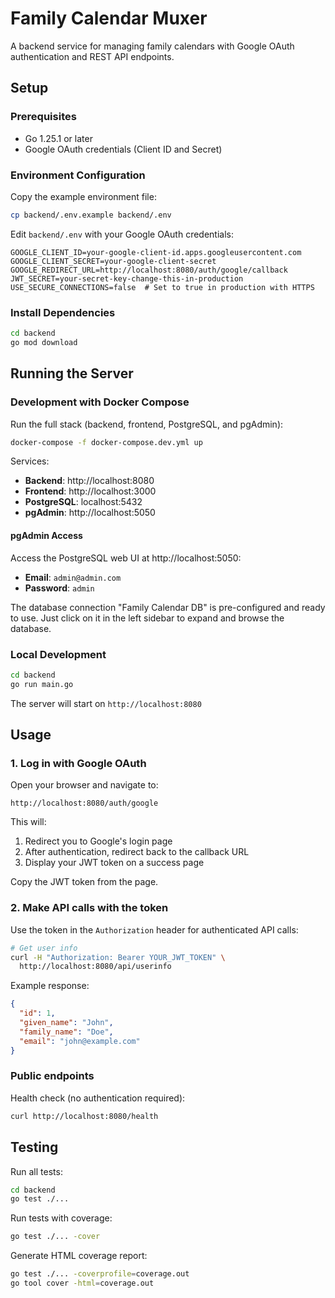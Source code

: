 # Family Calendar Muxer

A backend service for managing family calendars with Google OAuth authentication and REST API endpoints.

## Setup

### Prerequisites

- Go 1.25.1 or later
- Google OAuth credentials (Client ID and Secret)

### Environment Configuration

Copy the example environment file:

```bash
cp backend/.env.example backend/.env
```

Edit `backend/.env` with your Google OAuth credentials:

```env
GOOGLE_CLIENT_ID=your-google-client-id.apps.googleusercontent.com
GOOGLE_CLIENT_SECRET=your-google-client-secret
GOOGLE_REDIRECT_URL=http://localhost:8080/auth/google/callback
JWT_SECRET=your-secret-key-change-this-in-production
USE_SECURE_CONNECTIONS=false  # Set to true in production with HTTPS
```

### Install Dependencies

```bash
cd backend
go mod download
```

## Running the Server

### Development with Docker Compose

Run the full stack (backend, frontend, PostgreSQL, and pgAdmin):

```bash
docker-compose -f docker-compose.dev.yml up
```

Services:
- **Backend**: http://localhost:8080
- **Frontend**: http://localhost:3000
- **PostgreSQL**: localhost:5432
- **pgAdmin**: http://localhost:5050

#### pgAdmin Access

Access the PostgreSQL web UI at http://localhost:5050:
- **Email**: `admin@admin.com`
- **Password**: `admin`

The database connection "Family Calendar DB" is pre-configured and ready to use. Just click on it in the left sidebar to expand and browse the database.

### Local Development

```bash
cd backend
go run main.go
```

The server will start on `http://localhost:8080`

## Usage

### 1. Log in with Google OAuth

Open your browser and navigate to:

```
http://localhost:8080/auth/google
```

This will:
1. Redirect you to Google's login page
2. After authentication, redirect back to the callback URL
3. Display your JWT token on a success page

Copy the JWT token from the page.

### 2. Make API calls with the token

Use the token in the `Authorization` header for authenticated API calls:

```bash
# Get user info
curl -H "Authorization: Bearer YOUR_JWT_TOKEN" \
  http://localhost:8080/api/userinfo
```

Example response:
```json
{
  "id": 1,
  "given_name": "John",
  "family_name": "Doe",
  "email": "john@example.com"
}
```

### Public endpoints

Health check (no authentication required):
```bash
curl http://localhost:8080/health
```

## Testing

Run all tests:
```bash
cd backend
go test ./...
```

Run tests with coverage:
```bash
go test ./... -cover
```

Generate HTML coverage report:
```bash
go test ./... -coverprofile=coverage.out
go tool cover -html=coverage.out
```
